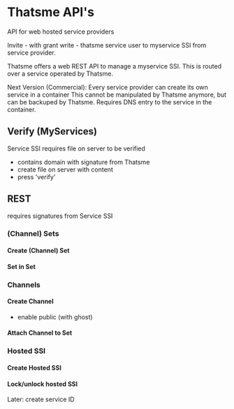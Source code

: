 Thatsme API's
=============

API for web hosted service providers

Invite - with grant write - thatsme service user to myservice SSI from service provider.

Thatsme offers a web REST API to manage a myservice SSI. 
This is routed over a service operated by Thatsme.
 
Next Version (Commercial): Every service provider can create its own service in a container
This cannot be manipulated by Thatsme anymore, but can be backuped by Thatsme.
Requires DNS entry to the service in the container.

## Verify (MyServices)

Service SSI requires file on server to be verified
- contains domain with signature from Thatsme
- create file on server with content
- press 'verify'  

## REST

requires signatures from Service SSI

### (Channel) Sets

#### Create (Channel) Set

#### Set in Set

### Channels

#### Create Channel

- enable public (with ghost)

#### Attach Channel to Set

### Hosted SSI

#### Create Hosted SSI

#### Lock/unlock hosted SSI

Later: create service ID 

